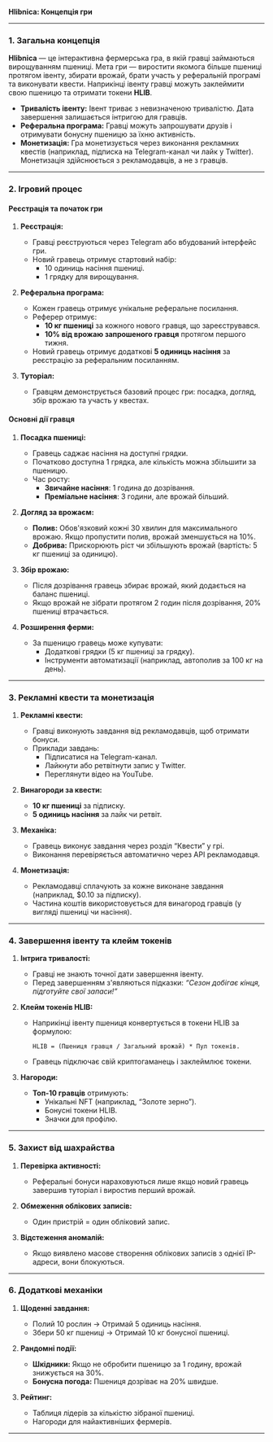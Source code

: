 **Hlibnica: Концепція гри**

---

### **1. Загальна концепція**

**Hlibnica** — це інтерактивна фермерська гра, в якій гравці займаються вирощуванням пшениці. Мета гри — виростити якомога більше пшениці протягом івенту, збирати врожай, брати участь у реферальній програмі та виконувати квести. Наприкінці івенту гравці можуть заклеймити свою пшеницю та отримати токени **HLIB**.

- **Тривалість івенту:** Івент триває з невизначеною тривалістю. Дата завершення залишається інтригою для гравців.
- **Реферальна програма:** Гравці можуть запрошувати друзів і отримувати бонусну пшеницю за їхню активність.
- **Монетизація:** Гра монетизується через виконання рекламних квестів (наприклад, підписка на Telegram-канал чи лайк у Twitter). Монетизація здійснюється з рекламодавців, а не з гравців.

---

### **2. Ігровий процес**

#### **Реєстрація та початок гри**

1. **Реєстрація:**
   - Гравці реєструються через Telegram або вбудований інтерфейс гри.
   - Новий гравець отримує стартовий набір:
     - 10 одиниць насіння пшениці.
     - 1 грядку для вирощування.

2. **Реферальна програма:**
   - Кожен гравець отримує унікальне реферальне посилання.
   - Реферер отримує:
     - **10 кг пшениці** за кожного нового гравця, що зареєструвався.
     - **10% від врожаю запрошеного гравця** протягом першого тижня.
   - Новий гравець отримує додаткові **5 одиниць насіння** за реєстрацію за реферальним посиланням.

3. **Туторіал:**
   - Гравцям демонструється базовий процес гри: посадка, догляд, збір врожаю та участь у квестах.

#### **Основні дії гравця**

1. **Посадка пшениці:**
   - Гравець саджає насіння на доступні грядки.
   - Початково доступна 1 грядка, але кількість можна збільшити за пшеницю.
   - Час росту:
     - **Звичайне насіння**: 1 година до дозрівання.
     - **Преміальне насіння**: 3 години, але врожай більший.

2. **Догляд за врожаєм:**
   - **Полив:** Обов'язковий кожні 30 хвилин для максимального врожаю. Якщо пропустити полив, врожай зменшується на 10%.
   - **Добрива:** Прискорюють ріст чи збільшують врожай (вартість: 5 кг пшениці за одиницю).

3. **Збір врожаю:**
   - Після дозрівання гравець збирає врожай, який додається на баланс пшениці.
   - Якщо врожай не зібрати протягом 2 годин після дозрівання, 20% пшениці втрачається.

4. **Розширення ферми:**
   - За пшеницю гравець може купувати:
     - Додаткові грядки (5 кг пшениці за грядку).
     - Інструменти автоматизації (наприклад, автополив за 100 кг на день).

---

### **3. Рекламні квести та монетизація**

1. **Рекламні квести:**
   - Гравці виконують завдання від рекламодавців, щоб отримати бонуси.
   - Приклади завдань:
     - Підписатися на Telegram-канал.
     - Лайкнути або ретвітнути запис у Twitter.
     - Переглянути відео на YouTube.

2. **Винагороди за квести:**
   - **10 кг пшениці** за підписку.
   - **5 одиниць насіння** за лайк чи ретвіт.

3. **Механіка:**
   - Гравець виконує завдання через розділ “Квести” у грі.
   - Виконання перевіряється автоматично через API рекламодавця.

4. **Монетизація:**
   - Рекламодавці сплачують за кожне виконане завдання (наприклад, $0.10 за підписку).
   - Частина коштів використовується для винагород гравців (у вигляді пшениці чи насіння).

---

### **4. Завершення івенту та клейм токенів**

1. **Інтрига тривалості:**
   - Гравці не знають точної дати завершення івенту.
   - Перед завершенням з'являються підказки: *“Сезон добігає кінця, підготуйте свої запаси!”*

2. **Клейм токенів HLIB:**
   - Наприкінці івенту пшениця конвертується в токени HLIB за формулою:

     ```
     HLIB = (Пшениця гравця / Загальний врожай) * Пул токенів.
     ```

   - Гравець підключає свій криптогаманець і заклеймлює токени.

3. **Нагороди:**
   - **Топ-10 гравців** отримують:
     - Унікальні NFT (наприклад, “Золоте зерно”).
     - Бонусні токени HLIB.
     - Значки для профілю.

---

### **5. Захист від шахрайства**

1. **Перевірка активності:**
   - Реферальні бонуси нараховуються лише якщо новий гравець завершив туторіал і виростив перший врожай.

2. **Обмеження облікових записів:**
   - Один пристрій = один обліковий запис.

3. **Відстеження аномалій:**
   - Якщо виявлено масове створення облікових записів з однієї IP-адреси, вони блокуються.

---

### **6. Додаткові механіки**

1. **Щоденні завдання:**
   - Полий 10 рослин → Отримай 5 одиниць насіння.
   - Збери 50 кг пшениці → Отримай 10 кг бонусної пшениці.

2. **Рандомні події:**
   - **Шкідники:** Якщо не обробити пшеницю за 1 годину, врожай знижується на 30%.
   - **Бонусна погода:** Пшениця дозріває на 20% швидше.

3. **Рейтинг:**
   - Таблиця лідерів за кількістю зібраної пшениці.
   - Нагороди для найактивніших фермерів.

---
